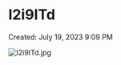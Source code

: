 # I2i9ITd

Created: July 19, 2023 9:09 PM

![I2i9ITd.jpg](I2i9ITd%20433dd987bccf469590d68b3a9899b262/I2i9ITd.jpg)